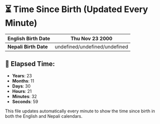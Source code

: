 # ⏳ Time Since Birth (Updated Every Minute)

| **English Birth Date** | Thu Nov 23 2000 |
|------------------------|-------------------------------------|
| **Nepali Birth Date**  | undefined/undefined/undefined                  |

## 📅 Elapsed Time:

- **Years**: 23
- **Months**: 11
- **Days**: 30
- **Hours**: 21
- **Minutes**: 32
- **Seconds**: 59

This file updates automatically every minute to show the time since birth in both the English and Nepali calendars.